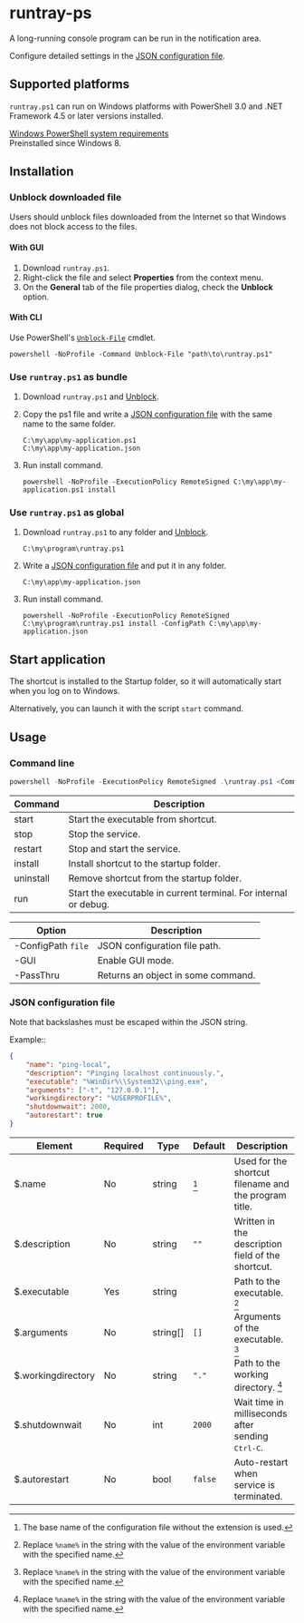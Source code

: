 # runtray-ps

A long-running console program can be run in the notification area.

Configure detailed settings in the [JSON configuration file](#json-configuration-file).

## Supported platforms

`runtray.ps1` can run on Windows platforms with PowerShell 3.0 and .NET Framework 4.5 or later versions installed.

[Windows PowerShell system requirements](https://learn.microsoft.com/powershell/scripting/windows-powershell/install/windows-powershell-system-requirements)  
Preinstalled since Windows 8.

## Installation

### Unblock downloaded file

Users should unblock files downloaded from the Internet so that Windows does not block access to the files.

#### With GUI

1. Download `runtray.ps1`.
2. Right-click the file and select **Properties** from the context menu.
3. On the **General** tab of the file properties dialog, check the **Unblock** option.

#### With CLI

Use PowerShell's [`Unblock-File`][] cmdlet.

    powershell -NoProfile -Command Unblock-File "path\to\runtray.ps1"

[`Unblock-File`]: https://learn.microsoft.com/powershell/module/microsoft.powershell.utility/unblock-file

### Use `runtray.ps1` as bundle

1. Download `runtray.ps1` and [Unblock](#unblock-downloaded-file).
2. Copy the ps1 file and write a [JSON configuration file](#json-configuration-file) with the same name to the same folder.

       C:\my\app\my-application.ps1
       C:\my\app\my-application.json

3. Run install command.

       powershell -NoProfile -ExecutionPolicy RemoteSigned C:\my\app\my-application.ps1 install

### Use `runtray.ps1` as global

1. Download `runtray.ps1` to any folder and [Unblock](#unblock-downloaded-file).

       C:\my\program\runtray.ps1

2. Write a [JSON configuration file](#json-configuration-file) and put it in any folder.

       C:\my\app\my-application.json

3. Run install command.

       powershell -NoProfile -ExecutionPolicy RemoteSigned C:\my\program\runtray.ps1 install -ConfigPath C:\my\app\my-application.json

## Start application

The shortcut is installed to the Startup folder, so it will automatically start when you log on to Windows.

Alternatively, you can launch it with the script `start` command.

## Usage

### Command line

```powershell
powershell -NoProfile -ExecutionPolicy RemoteSigned .\runtray.ps1 <Command> [Option ...]
```

| Command   | Description
| -------   | -----------
| start     | Start the executable from shortcut.
| stop      | Stop the service.
| restart   | Stop and start the service.
| install   | Install shortcut to the startup folder.
| uninstall | Remove shortcut from the startup folder.
| run       | Start the executable in current terminal. For internal or debug.

| Option             | Description
| ------             | -----------
| -ConfigPath `file` | JSON configuration file path.
| -GUI               | Enable GUI mode.
| -PassThru          | Returns an object in some command.

### JSON configuration file

Note that backslashes must be escaped within the JSON string.

Example::
```json
{
    "name": "ping-local",
    "description": "Pinging localhost continuously.",
    "executable": "%WinDir%\\System32\\ping.exe",
    "arguments": ["-t", "127.0.0.1"],
    "workingdirectory": "%USERPROFILE%",
    "shutdownwait": 2000,
    "autorestart": true
}
```

| Element            | Required | Type     | Default | Description
| -------            | -------- | ----     | ------- | -----------
| $.name             | No       | string   | [^1]    | Used for the shortcut filename and the program title.
| $.description      | No       | string   | `""`    | Written in the description field of the shortcut.
| $.executable       | Yes      | string   |         | Path to the executable. [^2]
| $.arguments        | No       | string[] | `[]`    | Arguments of the executable. [^2]
| $.workingdirectory | No       | string   | `"."`   | Path to the working directory. [^2]
| $.shutdownwait     | No       | int      | `2000`  | Wait time in milliseconds after sending <kbd>Ctrl-C</kbd>.
| $.autorestart      | No       | bool     | `false` | Auto-restart when service is terminated.

[^1]: The base name of the configuration file without the extension is used.
[^2]: Replace `%name%` in the string with the value of the environment variable with the specified name.
